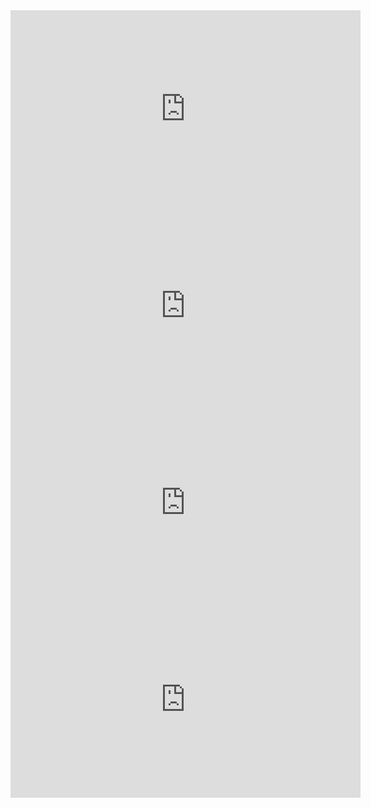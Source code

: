 <iframe width="560" height="315" src="https://www.youtube.com/embed/JEyCeJsFNJg?si=w-uH6Weoh0Z7lq2g" title="YouTube video player" frameborder="0" allow="accelerometer; autoplay; clipboard-write; encrypted-media; gyroscope; picture-in-picture; web-share" allowfullscreen></iframe>





<iframe width="560" height="315" src="https://www.youtube.com/embed/WlOii3-GMVw?si=P519HNFW9VObegbU" title="YouTube video player" frameborder="0" allow="accelerometer; autoplay; clipboard-write; encrypted-media; gyroscope; picture-in-picture; web-share" allowfullscreen></iframe>


<iframe width="560" height="315" src="https://www.youtube.com/embed/Misd0_d_5dw?si=bxpbmDEDZmlKoKAL" title="YouTube video player" frameborder="0" allow="accelerometer; autoplay; clipboard-write; encrypted-media; gyroscope; picture-in-picture; web-share" allowfullscreen></iframe>



<iframe width="560" height="315" src="https://www.youtube.com/embed/Cl7y1co2o6c?si=FCZEINDk0npv8Rsy" title="YouTube video player" frameborder="0" allow="accelerometer; autoplay; clipboard-write; encrypted-media; gyroscope; picture-in-picture; web-share" allowfullscreen></iframe>

